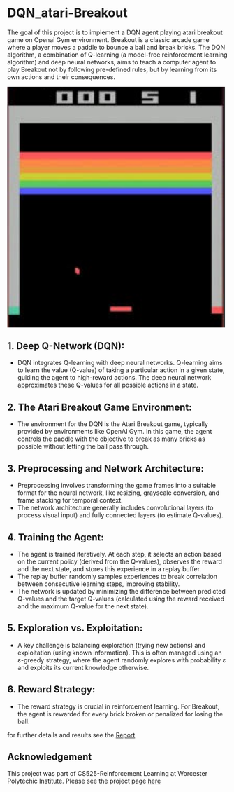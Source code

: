 # DQN_atari-Breakout
The goal of this project is to implement a DQN agent playing atari breakout game on Openai Gym environment. Breakout is a classic arcade game where a player moves a paddle to bounce a ball and break bricks. The DQN algorithm, a combination of Q-learning (a model-free reinforcement learning algorithm) and deep neural networks, aims to teach a computer agent to play Breakout not by following pre-defined rules, but by learning from its own actions and their consequences.

<img src="dep/r3.png" align ="center" alt="Undistorted" width="500" />

## 1. Deep Q-Network (DQN):

  * DQN integrates Q-learning with deep neural networks. Q-learning aims to learn the value (Q-value) of taking a particular action in a given state, guiding the agent to high-reward actions. The deep neural network approximates these Q-values for all possible actions in a state.

## 2. The Atari Breakout Game Environment:

  * The environment for the DQN is the Atari Breakout game, typically provided by environments like OpenAI Gym. In this game, the agent controls the paddle with the objective to break as many bricks as possible without letting the ball pass through.

## 3. Preprocessing and Network Architecture:

  * Preprocessing involves transforming the game frames into a suitable format for the neural network, like resizing, grayscale conversion, and frame stacking for temporal context.
  * The network architecture generally includes convolutional layers (to process visual input) and fully connected layers (to estimate Q-values).

## 4. Training the Agent:

  * The agent is trained iteratively. At each step, it selects an action based on the current policy (derived from the Q-values), observes the reward and the next state, and stores this experience in a replay buffer.
  * The replay buffer randomly samples experiences to break correlation between consecutive learning steps, improving stability.
  * The network is updated by minimizing the difference between predicted Q-values and the target Q-values (calculated using the reward received and the maximum Q-value for the next state).

## 5. Exploration vs. Exploitation:

  * A key challenge is balancing exploration (trying new actions) and exploitation (using known information). This is often managed using an ε-greedy strategy, where the agent randomly explores with probability ε and exploits its current knowledge otherwise.

## 6. Reward Strategy:

  * The reward strategy is crucial in reinforcement learning. For Breakout, the agent is rewarded for every brick broken or penalized for losing the ball.

for further details and results see the [Report](https://github.com/thabsheerjm/DQN_atari-Breakout/blob/main/dep/Report.pdf)

## Acknowledgement 

This project was part of CS525-Reinforcement Learning at Worcester Polytechic Institute. Please see the project page [here](https://github.com/UrbanIntelligence/WPI-CS525-DS595-Fall22/tree/main/Project3)
